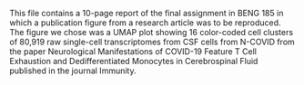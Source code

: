 This file contains a 10-page report of the final assignment in BENG 185 in which a publication figure from a research article was to be reproduced. The figure we chose was a  UMAP plot showing 16 color-coded cell clusters of 80,919 raw single-cell transcriptomes from CSF cells from N-COVID from the paper Neurological Manifestations of COVID-19 Feature T Cell Exhaustion and Dedifferentiated Monocytes in Cerebrospinal Fluid published in the journal Immunity.
